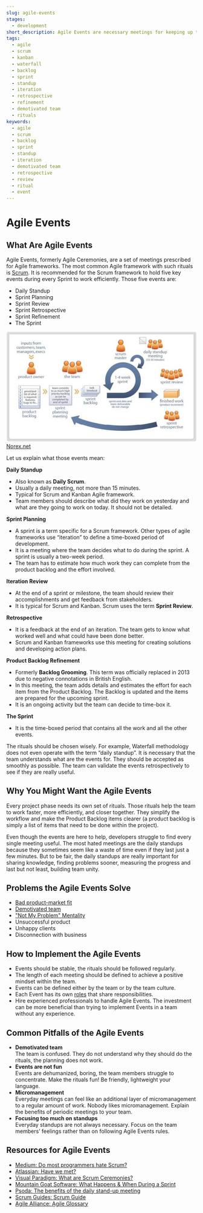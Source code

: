 ```yaml
---
slug: agile-events
stages:
  - development
short_description: Agile Events are necessary meetings for keeping up the good work. They are usually time-boxed and the most common Agile framework that uses these periodic rituals is Scrum.
tags:
  - agile
  - scrum
  - kanban
  - waterfall
  - backlog
  - sprint
  - standup
  - iteration
  - retrospective
  - refinement
  - demotivated team
  - rituals
keywords:
  - agile
  - scrum
  - backlog
  - sprint
  - standup
  - iteration
  - demotivated team
  - retrospective
  - review
  - ritual
  - event
---
```


# Agile Events

## What Are Agile Events

Agile Events, formerly Agile Ceremonies, are a set of meetings prescribed for Agile frameworks. The most common Agile framework with such rituals is [Scrum](/practices/scrum). It is recommended for the Scrum framework to hold five key events during every Sprint to work efficiently. Those five events are:

- Daily Standup
- Sprint Planning
- Sprint Review
- Sprint Retrospective
- Sprint Refinement
- The Sprint

![Agile Events](/files/agile_events.jpg)
[Norex.net](https://www.norex.net/)

Let us explain what those events mean:

**Daily Standup**

- Also known as **Daily Scrum**.
- Usually a daily meeting, not more than 15 minutes.
- Typical for Scrum and Kanban Agile framework.
- Team members should describe what did they work on yesterday and what are they going to work on today. It should not be detailed.

**Sprint Planning**

- A sprint is a term specific for a Scrum framework. Other types of agile frameworks use “iteration” to define a time-boxed period of development.
- It is a meeting where the team decides what to do during the sprint. A sprint is usually a two-week period.
- The team has to estimate how much work they can complete from the product backlog and the effort involved.

**Iteration Review**

- At the end of a sprint or milestone, the team should review their accomplishments and get feedback from stakeholders.
- It is typical for Scrum and Kanban. Scrum uses the term **Sprint Review**.

**Retrospective**

- It is a feedback at the end of an iteration. The team gets to know what worked well and what could have been done better.
- Scrum and Kanban frameworks use this meeting for creating solutions and developing action plans.

**Product Backlog Refinement**

- Formerly **Backlog Grooming**. This term was officially replaced in 2013 due to negative connotations in British English.
- In this meeting, the team adds details and estimates the effort for each item from the Product Backlog. The Backlog is updated and the items are prepared for the upcoming sprint.
- It is an ongoing activity but the team can decide to time-box it.

**The Sprint**

- It is the time-boxed period that contains all the work and all the other events.

The rituals should be chosen wisely. For example, Waterfall methodology does not even operate with the term “daily standup”. It is necessary that the team understands what are the events for. They should be accepted as smoothly as possible. The team can validate the events retrospectively to see if they are really useful.

## Why You Might Want the Agile Events

Every project phase needs its own set of rituals. Those rituals help the team to work faster, more efficiently, and closer together. They simplify the workflow and make the Product Backlog items clearer (a product backlog is simply a list of items that need to be done within the project).

Even though the events are here to help, developers struggle to find every single meeting useful. The most hated meetings are the daily standups because they sometimes seem like a waste of time even if they last just a few minutes. But to be fair, the daily standups are really important for sharing knowledge, finding problems sooner, measuring the progress and last but not least, building team unity.

## Problems the Agile Events Solve

- [Bad product-market fit](/problems/bad-product-market-fit)
- [Demotivated team](/problems/demotivated-team)
- ["Not My Problem" Mentality](/problems/not-my-problem-mentality)
- Unsuccessful product
- Unhappy clients
- Disconnection with business

## How to Implement the Agile Events

- Events should be stable, the rituals should be followed regularly.
- The length of each meeting should be defined to achieve a positive mindset within the team.
- Events can be defined either by the team or by the team culture.
- Each Event has its own [roles](/practices/role-definition) that share responsibilities.
- Hire experienced professionals to handle Agile Events. The investment can be more beneficial than trying to implement Events in a team without any experience.

## Common Pitfalls of the Agile Events

- **Demotivated team**  
  The team is confused. They do not understand why they should do the rituals, the planning does not work.
- **Events are not fun**  
   Events are dehumanized, boring, the team members struggle to concentrate. Make the rituals fun! Be friendly, lightweight your language.
- **Micromanagement**  
   Everyday meetings can feel like an additional layer of micromanagement to a regular amount of work. Nobody likes micromanagement. Explain the benefits of periodic meetings to your team.
- **Focusing too much on standups**  
   Everyday standups are not always necessary. Focus on the team members’ feelings rather than on following Agile Events rules.

## Resources for Agile Events

- [Medium: Do most programmers hate Scrum?](https://medium.com/softinstigate-team/do-most-programmers-hate-agile-274079ddb0d9)
- [Atlassian: Have we met?](https://www.atlassian.com/agile/scrum/ceremonies)
- [Visual Paradigm: What are Scrum Ceremonies?](https://www.visual-paradigm.com/scrum/what-are-scrum-ceremonies/)
- [Mountain Goat Software: What Happens & When During a Sprint](https://www.mountaingoatsoftware.com/blog/what-happens-when-during-a-sprint)
- [Psoda: The benefits of the daily stand-up meeting](https://www.psoda.com/global/blog/the-benefits-of-the-daily-stand-up-meeting/)
- [Scrum Guides: Scrum Guide](https://www.scrumguides.org/scrum-guide.html)
- [Agile Alliance: Agile Glossary](https://www.agilealliance.org/agile101/agile-glossary/)
